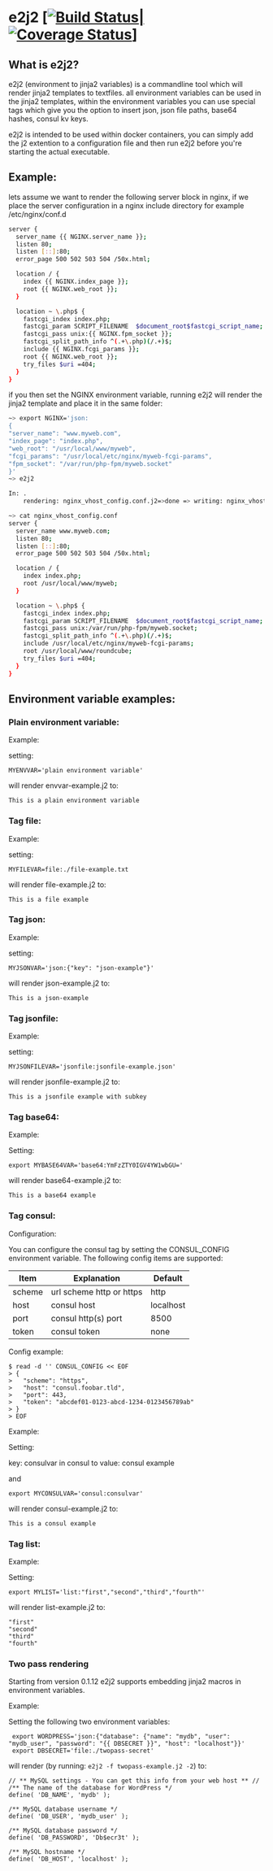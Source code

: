 
# e2j2 [[![Build Status](https://travis-ci.org/provonet/e2j2.svg?branch=master)|![Coverage Status](https://coveralls.io/repos/github/provonet/e2j2/badge.svg)](https://coveralls.io/github/provonet/e2j2)]

## What is e2j2?

e2j2 (environment to jinja2 variables) is a commandline tool which will render jinja2 templates to textfiles. all environment variables can be used in the jinja2 templates, within the environment variables you can use special tags which give you the option to insert json, json file paths, base64 hashes, consul kv keys.

e2j2 is intended to be used within docker containers, you can simply add the j2 extention to a configuration file and then run e2j2 before you're starting the actual executable.  

## Example:
lets assume we want to render the following server block in nginx, if we place the server configuration in a nginx include directory for example /etc/nginx/conf.d

```bash
server {
  server_name {{ NGINX.server_name }};
  listen 80;
  listen [::]:80;
  error_page 500 502 503 504 /50x.html;

  location / {
    index {{ NGINX.index_page }};
    root {{ NGINX.web_root }};
  }

  location ~ \.php$ {
    fastcgi_index index.php;
    fastcgi_param SCRIPT_FILENAME  $document_root$fastcgi_script_name;
    fastcgi_pass unix:{{ NGINX.fpm_socket }};
    fastcgi_split_path_info ^(.+\.php)(/.+)$;
    include {{ NGINX.fcgi_params }};
    root {{ NGINX.web_root }};
    try_files $uri =404;
  }
}
```
if you then set the NGINX environment variable, running e2j2 will render the jinja2 template and place it in the same
folder:

```bash
~> export NGINX='json:
{
"server_name": "www.myweb.com",
"index_page": "index.php",
"web_root": "/usr/local/www/myweb",
"fcgi_params": "/usr/local/etc/nginx/myweb-fcgi-params",
"fpm_socket": "/var/run/php-fpm/myweb.socket"
}'
~> e2j2

In: .
    rendering: nginx_vhost_config.conf.j2=>done => writing: nginx_vhost_config.conf=>done

~> cat nginx_vhost_config.conf
server {
  server_name www.myweb.com;
  listen 80;
  listen [::]:80;
  error_page 500 502 503 504 /50x.html;

  location / {
    index index.php;
    root /usr/local/www/myweb;
  }

  location ~ \.php$ {
    fastcgi_index index.php;
    fastcgi_param SCRIPT_FILENAME  $document_root$fastcgi_script_name;
    fastcgi_pass unix:/var/run/php-fpm/myweb.socket;
    fastcgi_split_path_info ^(.+\.php)(/.+)$;
    include /usr/local/etc/nginx/myweb-fcgi-params;
    root /usr/local/www/roundcube;
    try_files $uri =404;
  }
}
```

## Environment variable examples:

### Plain environment variable:

Example:

setting:
```
MYENVVAR='plain environment variable'
```
will render envvar-example.j2 to:
```
This is a plain environment variable
```

### Tag file:

Example:

setting:
```
MYFILEVAR=file:./file-example.txt
```
will render file-example.j2 to:
```
This is a file example

```

### Tag json:

Example:

setting:
```
MYJSONVAR='json:{"key": "json-example"}'
```
will render json-example.j2 to:
```
This is a json-example
```

### Tag jsonfile:

Example:

setting:
```
MYJSONFILEVAR='jsonfile:jsonfile-example.json'
```
will render jsonfile-example.j2 to:
```
This is a jsonfile example with subkey
```

### Tag base64:

Example:

Setting:
```
export MYBASE64VAR='base64:YmFzZTY0IGV4YW1wbGU='
```
will render base64-example.j2 to:
```
This is a base64 example
```

### Tag consul:

Configuration:

You can configure the consul tag by setting the CONSUL_CONFIG environment variable. The following config items are supported:

| Item     | Explanation              | Default   |
| -------- | ------------------------ | --------- |
| scheme   | url scheme http or https | http      |
| host     | consul host              | localhost |
| port     | consul http(s) port      | 8500      |
| token    | consul token             | none      |

Config example:
```
$ read -d '' CONSUL_CONFIG << EOF
> {
>   "scheme": "https",
>   "host": "consul.foobar.tld",
>   "port": 443,
>   "token": "abcdef01-0123-abcd-1234-0123456789ab"
> }
> EOF
```

Example:

Setting:

key: consulvar in consul to value: consul example

and

```
export MYCONSULVAR='consul:consulvar'
```
will render consul-example.j2 to:
```
This is a consul example
```

### Tag list:

Example:

Setting:
```
export MYLIST='list:"first","second","third","fourth"'
```
will render list-example.j2 to:
```
"first"
"second"
"third"
"fourth"
```

### Two pass rendering
Starting from version 0.1.12 e2j2 supports embedding jinja2 macros in environment variables.

Example:

Setting the following two environment variables:
```
 export WORDPRESS='json:{"database": {"name": "mydb", "user": "mydb_user", "password": "{{ DBSECRET }}", "host": "localhost"}}'
 export DBSECRET='file:./twopass-secret'
```

will render (by running: ```e2j2 -f twopass-example.j2 -2```) to:
```
// ** MySQL settings - You can get this info from your web host ** //
/** The name of the database for WordPress */
define( 'DB_NAME', 'mydb' );

/** MySQL database username */
define( 'DB_USER', 'mydb_user' );

/** MySQL database password */
define( 'DB_PASSWORD', 'Db$ecr3t' );

/** MySQL hostname */
define( 'DB_HOST', 'localhost' );
```
